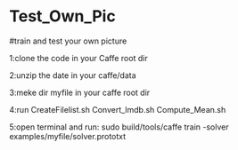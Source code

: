 # Test_Own_Pic
#train and test your own picture

1:clone the code in your Caffe root dir

2:unzip the date in your caffe/data

3:meke dir myfile in your caffe root dir

4:run CreateFilelist.sh Convert_lmdb.sh Compute_Mean.sh

5:open terminal and run: sudo build/tools/caffe train -solver examples/myfile/solver.prototxt

